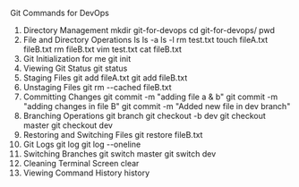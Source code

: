 Git Commands for DevOps
1. Directory Management
mkdir git-for-devops
cd git-for-devops/
pwd
2. File and Directory Operations
ls
ls -a
ls -l
rm test.txt
touch fileA.txt fileB.txt
rm fileB.txt
vim test.txt
cat fileB.txt
3. Git Initialization for me
git init
4. Viewing Git Status
git status
5. Staging Files
git add fileA.txt
git add fileB.txt
6. Unstaging Files
git rm --cached fileB.txt
7. Committing Changes
git commit -m "adding file a & b"
git commit -m "adding changes in file B"
git commit -m "Added new file in dev branch"
8. Branching Operations
git branch
git checkout -b dev
git checkout master
git checkout dev
9. Restoring and Switching Files
git restore fileB.txt
10. Git Logs
git log
git log --oneline
11. Switching Branches
git switch master
git switch dev
12. Cleaning Terminal Screen
clear
13. Viewing Command History
history
